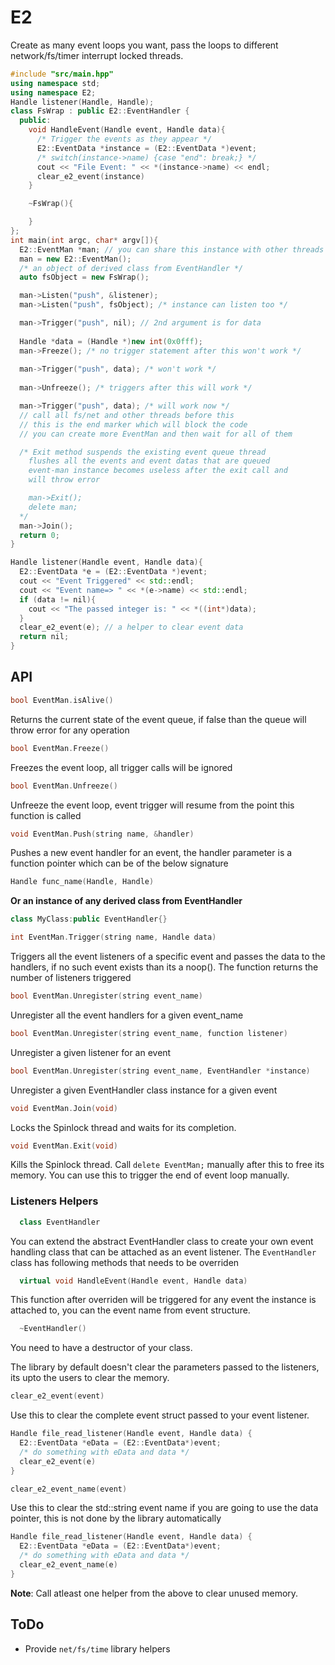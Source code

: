 # E2
Create as many event loops you want, pass the loops to different network/fs/timer interrupt locked threads.
```c++
#include "src/main.hpp"
using namespace std;
using namespace E2;
Handle listener(Handle, Handle);
class FsWrap : public E2::EventHandler {
  public:
    void HandleEvent(Handle event, Handle data){
      /* Trigger the events as they appear */
      E2::EventData *instance = (E2::EventData *)event;
      /* switch(instance->name) {case "end": break;} */
      cout << "File Event: " << *(instance->name) << endl;
      clear_e2_event(instance)
    }

    ~FsWrap(){

    }
};
int main(int argc, char* argv[]){
  E2::EventMan *man; // you can share this instance with other threads
  man = new E2::EventMan();
  /* an object of derived class from EventHandler */
  auto fsObject = new FsWrap();

  man->Listen("push", &listener);
  man->Listen("push", fsObject); /* instance can listen too */

  man->Trigger("push", nil); // 2nd argument is for data
  
  Handle *data = (Handle *)new int(0x0fff);
  man->Freeze(); /* no trigger statement after this won't work */
  
  man->Trigger("push", data); /* won't work */
  
  man->Unfreeze(); /* triggers after this will work */

  man->Trigger("push", data); /* will work now */
  // call all fs/net and other threads before this
  // this is the end marker which will block the code
  // you can create more EventMan and then wait for all of them

  /* Exit method suspends the existing event queue thread
    flushes all the events and event datas that are queued
    event-man instance becomes useless after the exit call and
    will throw error

    man->Exit();
    delete man;
  */
  man->Join();
  return 0;
}

Handle listener(Handle event, Handle data){
  E2::EventData *e = (E2::EventData *)event;
  cout << "Event Triggered" << std::endl;
  cout << "Event name=> " << *(e->name) << std::endl;
  if (data != nil){
    cout << "The passed integer is: " << *((int*)data);
  }
  clear_e2_event(e); // a helper to clear event data
  return nil;
}
```
## API
```c++ 
bool EventMan.isAlive()
```
Returns the current state of the event queue, if false than the queue will throw error for any operation

```c++ 
bool EventMan.Freeze()
```
Freezes the event loop, all trigger calls will be ignored

```c++ 
bool EventMan.Unfreeze()
```
Unfreeze the event loop, event trigger will resume from the point this function is called


```c++ 
void EventMan.Push(string name, &handler)
```

Pushes a new event handler for an event, the handler parameter is a function pointer which can be of the below signature 
```c++
Handle func_name(Handle, Handle)
```
__Or an instance of any derived class from EventHandler__
```c++
class MyClass:public EventHandler{}
```

```c++
int EventMan.Trigger(string name, Handle data)
```
Triggers all the event listeners of a specific event and passes the data to the handlers, if no such event exists than its a noop(). The function returns the number of listeners triggered


```c++ 
bool EventMan.Unregister(string event_name)
```
Unregister all the event handlers for a given event_name


```c++ 
bool EventMan.Unregister(string event_name, function listener)
```
Unregister a given listener for an event

```c++ 
bool EventMan.Unregister(string event_name, EventHandler *instance)
```
Unregister a given EventHandler class instance for a given event


```c++ 
void EventMan.Join(void)
```

Locks the Spinlock thread and waits for its completion.


```c++ 
void EventMan.Exit(void)
```
Kills the Spinlock thread. Call ```delete EventMan;``` manually after this to free its memory. You can use this to trigger the end of event loop manually.

### Listeners Helpers
```c++
  class EventHandler
```
You can extend the abstract EventHandler class to create your own event handling class that can be attached as an event listener.
The ```EventHandler``` class has following methods that needs to be overriden

```c++
  virtual void HandleEvent(Handle event, Handle data)
```
This function after overriden will be triggered for any event the instance is attached to, you can the event name from event structure.

```c++
  ~EventHandler()
```
You need to have a destructor of your class.


The library by default doesn't clear the parameters passed to the listeners, its upto the users to clear the memory.
```c++
clear_e2_event(event)
```

Use this to clear the complete event struct passed to your event listener.
```c++
Handle file_read_listener(Handle event, Handle data) {
  E2::EventData *eData = (E2::EventData*)event;
  /* do something with eData and data */
  clear_e2_event(e)
}
```

```c++ 
clear_e2_event_name(event)
```

Use this to clear the std::string event name if you are going to use the data pointer, this is not done by the library automatically
```c++
Handle file_read_listener(Handle event, Handle data) {
  E2::EventData *eData = (E2::EventData*)event;
  /* do something with eData and data */
  clear_e2_event_name(e)
}
```

__Note__: Call atleast one helper from the above to clear unused memory.

## ToDo
- Provide ```net/fs/time``` library helpers